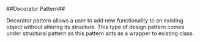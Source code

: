 ##Decorator Pattern##

Decorator pattern allows a user to add new functionality to an existing object without altering its structure.
This type of design pattern comes under structural pattern as this pattern acts as a wrapper to existing class.